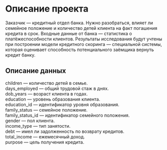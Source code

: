 # Описание проекта

Заказчик — кредитный отдел банка. Нужно разобраться, влияет ли семейное положение и количество детей клиента на факт погашения кредита в срок. Входные данные от банка — статистика о платёжеспособности клиентов.
Результаты исследования будут учтены при построении модели кредитного скоринга — специальной системы, которая оценивает способность потенциального заёмщика вернуть кредит банку.
## Описание данных

children — количество детей в семье.  
days_employed — общий трудовой стаж в днях.  
dob_years — возраст клиента в годах.  
education — уровень образования клиента.  
education_id — идентификатор уровня образования.  
family_status — семейное положение.  
family_status_id — идентификатор семейного положения.  
gender — пол клиента.  
income_type — тип занятости.  
debt — имел ли задолженность по возврату кредитов.  
total_income — ежемесячный доход.  
purpose — цель получения кредита.  
